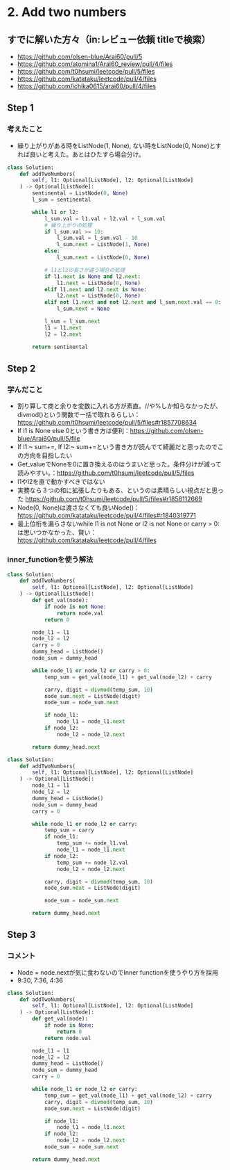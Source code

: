 # 2. Add two numbers

## すでに解いた方々（in:レビュー依頼 titleで検索）
- https://github.com/olsen-blue/Arai60/pull/5
- https://github.com/atomina1/Arai60_review/pull/4/files
- https://github.com/t0hsumi/leetcode/pull/5/files
- https://github.com/katataku/leetcode/pull/4/files
- https://github.com/ichika0615/arai60/pull/4/files

## Step 1
### 考えたこと
- 繰り上がりがある時をListNode(1, None), ない時をListNode(0, None)とすれば良いと考えた。あとはひたすら場合分け。
```Python
class Solution:
    def addTwoNumbers(
        self, l1: Optional[ListNode], l2: Optional[ListNode]
    ) -> Optional[ListNode]:
        sentinental = ListNode(0, None)
        l_sum = sentinental

        while l1 or l2:
            l_sum.val = l1.val + l2.val + l_sum.val
            # 繰り上がりの処理
            if l_sum.val >= 10:
                l_sum.val = l_sum.val - 10
                l_sum.next = ListNode(1, None)
            else:
                l_sum.next = ListNode(0, None)

            # l1とl2の長さが違う場合の処理
            if l1.next is None and l2.next:
                l1.next = ListNode(0, None)
            elif l1.next and l2.next is None:
                l2.next = ListNode(0, None)
            elif not l1.next and not l2.next and l_sum.next.val == 0:
                l_sum.next = None

            l_sum = l_sum.next
            l1 = l1.next
            l2 = l2.next

        return sentinental
```

## Step 2
### 学んだこと
- 割り算して商と余りを変数に入れる方が素直。//や%しか知らなかったが、divmod()という関数で一括で取れるらしい：https://github.com/t0hsumi/leetcode/pull/5/files#r1857708634 
- If l1 is None else 0という書き方は便利：https://github.com/olsen-blue/Arai60/pull/5/file
- If l1:~ sum+=,  If l2:~ sum+=という書き方が読んでて綺麗だと思ったのでこの方向を目指したい
- Get_valueでNoneを0に置き換えるのはうまいと思った。条件分けが減って読みやすい。：https://github.com/t0hsumi/leetcode/pull/5/files
- l1やl2を直で動かすべきではない
- 実務なら３つの和に拡張したりもある、というのは素晴らしい視点だと思った https://github.com/t0hsumi/leetcode/pull/5/files#r1858112669
- Node(0, None)は渡さなくても良いNode()：https://github.com/katataku/leetcode/pull/4/files#r1840319771 
- 最上位桁を漏らさないwhile l1 is not None or l2 is not None or carry > 0: は思いつかなかった、賢い：https://github.com/katataku/leetcode/pull/4/files

### inner_functionを使う解法
```Python
class Solution:
    def addTwoNumbers(
        self, l1: Optional[ListNode], l2: Optional[ListNode]
    ) -> Optional[ListNode]:
        def get_val(node):
            if node is not None:
                return node.val
            return 0

        node_l1 = l1
        node_l2 = l2
        carry = 0
        dummy_head = ListNode()
        node_sum = dummy_head

        while node_l1 or node_l2 or carry > 0:
            temp_sum = get_val(node_l1) + get_val(node_l2) + carry

            carry, digit = divmod(temp_sum, 10)
            node_sum.next = ListNode(digit)
            node_sum = node_sum.next

            if node_l1:
                node_l1 = node_l1.next
            if node_l2:
                node_l2 = node_l2.next

        return dummy_head.next
```
```Python
class Solution:
    def addTwoNumbers(
        self, l1: Optional[ListNode], l2: Optional[ListNode]
    ) -> Optional[ListNode]:
        node_l1 = l1
        node_l2 = l2
        dummy_head = ListNode()
        node_sum = dummy_head
        carry = 0

        while node_l1 or node_l2 or carry:
            temp_sum = carry
            if node_l1:
                temp_sum += node_l1.val
                node_l1 = node_l1.next
            if node_l2:
                temp_sum += node_l2.val
                node_l2 = node_l2.next

            carry, digit = divmod(temp_sum, 10)
            node_sum.next = ListNode(digit)

            node_sum = node_sum.next

        return dummy_head.next
```
## Step 3
### コメント
- Node = node.nextが気に食わないのでInner functionを使うやり方を採用
- 9:30, 7:36, 4:36

```Python
class Solution:
    def addTwoNumbers(
        self, l1: Optional[ListNode], l2: Optional[ListNode]
    ) -> Optional[ListNode]:
        def get_val(node):
            if node is None:
                return 0
            return node.val

        node_l1 = l1
        node_l2 = l2
        dummy_head = ListNode()
        node_sum = dummy_head
        carry = 0

        while node_l1 or node_l2 or carry:
            temp_sum = get_val(node_l1) + get_val(node_l2) + carry
            carry, digit = divmod(temp_sum, 10)
            node_sum.next = ListNode(digit)

            if node_l1:
                node_l1 = node_l1.next
            if node_l2:
                node_l2 = node_l2.next
            node_sum = node_sum.next

        return dummy_head.next
```

